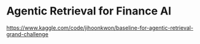 # Agentic Retrieval for Finance AI
https://www.kaggle.com/code/jihoonkwon/baseline-for-agentic-retrieval-grand-challenge

